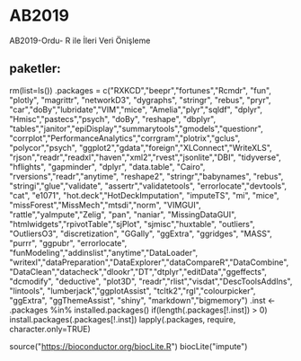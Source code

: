 # AB2019
AB2019-Ordu- R ile İleri Veri Önişleme


## paketler:

rm(list=ls())
.packages = c("RXKCD","beepr","fortunes","Rcmdr", "fun", "plotly",
"magrittr", "networkD3", "dygraphs", "stringr", "rebus", "pryr",
"car","doBy","lubridate","VIM","mice", "Amelia","plyr","sqldf",
"dplyr", "Hmisc","pastecs","psych", "doBy", "reshape", "dbplyr",
"tables","janitor","epiDisplay","summarytools","gmodels","questionr",
"corrplot","PerformanceAnalytics","corrgram","plotrix","gclus",
"polycor","psych", "ggplot2","gdata","foreign","XLConnect","WriteXLS",
"rjson","readr","readxl","haven","xml2","rvest","jsonlite","DBI", 
"tidyverse", "hflights", "gapminder", "dplyr", "data.table", "Cairo",
"rversions","readr","anytime", "reshape2", "stringr","babynames",
"rebus", "stringi","glue","validate", "assertr","validatetools",
"errorlocate","devtools", "cat", "e1071", "hot.deck","HotDeckImputation",
"imputeTS", "mi", "mice", "missForest","MissMech","mtsdi","norm",
"VIMGUI", "rattle","yaImpute","Zelig", "pan", "naniar", 
"MissingDataGUI", "htmlwidgets","rpivotTable","sjPlot",
"sjmisc","huxtable", "outliers", "OutliersO3", "discretization", "GGally",
"ggExtra", "ggridges", "MASS", "purrr", "ggpubr",
"errorlocate", "funModeling","addinslist","anytime","DataLoader",
"writexl","dataPreparation","DataExplorer","dataCompareR","DataCombine",
"DataClean","datacheck","dlookr","DT","dtplyr","editData","ggeffects",
"dcmodify", "deductive", "plot3D", "readr","rlist","visdat","DescToolsAddIns",
"lintools", "lumberjack","ggplotAssist", "tcltk2","rgl","colourpicker",
"ggExtra", "ggThemeAssist", "shiny", "markdown","bigmemory")
.inst <- .packages %in% installed.packages()
if(length(.packages[!.inst]) > 0) install.packages(.packages[!.inst])
lapply(.packages, require, character.only=TRUE)


source("https://bioconductor.org/biocLite.R")
biocLite("impute")
